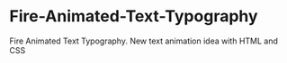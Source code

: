 # Fire-Animated-Text-Typography
Fire Animated Text Typography. New text animation idea with HTML and CSS
